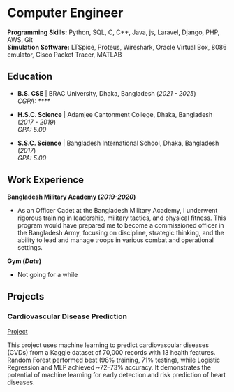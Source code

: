 # Computer Engineer

**Programming Skills:** Python, SQL, C, C++, Java, js, Laravel, Django, PHP, AWS, Git  
**Simulation Software:** LTSpice, Proteus, Wireshark, Oracle Virtual Box, 8086 emulator, Cisco Packet Tracer, MATLAB

## Education

- **B.S. CSE** | BRAC University, Dhaka, Bangladesh (_2021 - 2025_)  
  _CGPA: ****_

- **H.S.C. Science** | Adamjee Cantonment College, Dhaka, Bangladesh (_2017 - 2019_)  
  _GPA: 5.00_

- **S.S.C. Science** | Bangladesh International School, Dhaka, Bangladesh (_2017_)  
  _GPA: 5.00_

## Work Experience
**Bangladesh Military Academy (_2019-2020_)**
- As an Officer Cadet at the Bangladesh Military Academy, I underwent rigorous training in leadership, military tactics, and physical fitness. This program would have prepared me to become a commissioned officer in the Bangladesh Army, focusing on discipline, strategic thinking, and the ability to lead and manage troops in various combat and operational settings.

**Gym (_Date_)**
- Not going for a while

## Projects
### Cardiovascular Disease Prediction
[Project](https://github.com/fzn011/Cardiovascular_Disease_Prediction)

This project uses machine learning to predict cardiovascular diseases (CVDs) from a Kaggle dataset of 70,000 records with 13 health features. Random Forest performed best (98% training, 71% testing), while Logistic Regression and MLP achieved \~72–73% accuracy. It demonstrates the potential of machine learning for early detection and risk prediction of heart diseases.

